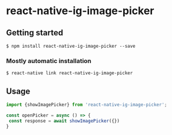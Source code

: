 # react-native-ig-image-picker

## Getting started

`$ npm install react-native-ig-image-picker --save`

### Mostly automatic installation

`$ react-native link react-native-ig-image-picker`

## Usage
```javascript
import {showImagePicker} from 'react-native-ig-image-picker';

const openPicker = async () => {
 const response = await showImagePicker({})
}
```

